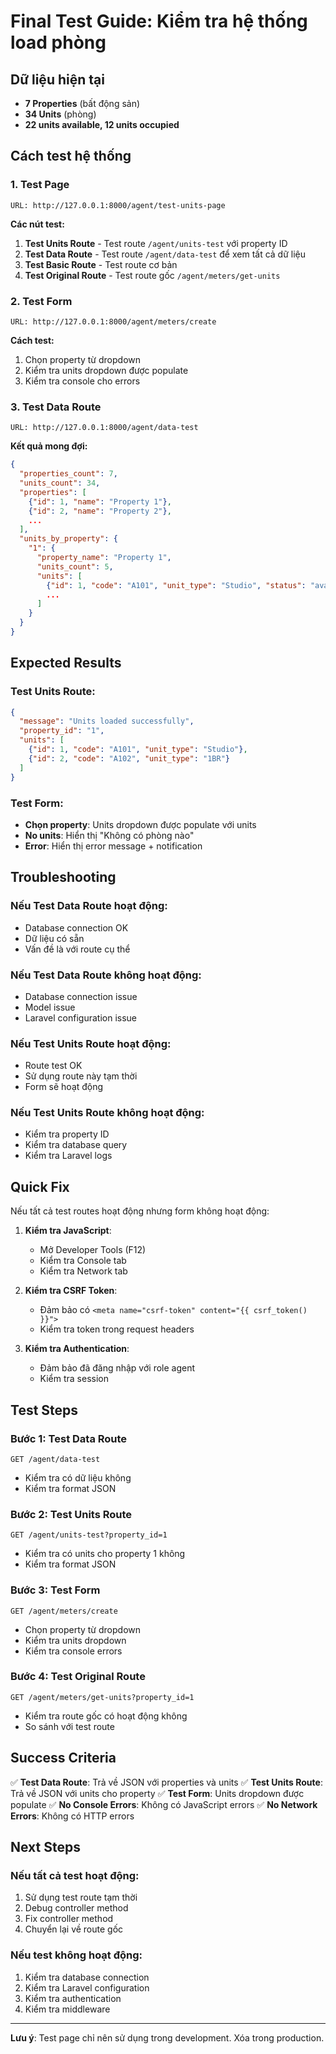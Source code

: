 # Final Test Guide: Kiểm tra hệ thống load phòng

## Dữ liệu hiện tại
- **7 Properties** (bất động sản)
- **34 Units** (phòng)
- **22 units available, 12 units occupied**

## Cách test hệ thống

### 1. Test Page
```
URL: http://127.0.0.1:8000/agent/test-units-page
```

**Các nút test:**
1. **Test Units Route** - Test route `/agent/units-test` với property ID
2. **Test Data Route** - Test route `/agent/data-test` để xem tất cả dữ liệu
3. **Test Basic Route** - Test route cơ bản
4. **Test Original Route** - Test route gốc `/agent/meters/get-units`

### 2. Test Form
```
URL: http://127.0.0.1:8000/agent/meters/create
```

**Cách test:**
1. Chọn property từ dropdown
2. Kiểm tra units dropdown được populate
3. Kiểm tra console cho errors

### 3. Test Data Route
```
URL: http://127.0.0.1:8000/agent/data-test
```

**Kết quả mong đợi:**
```json
{
  "properties_count": 7,
  "units_count": 34,
  "properties": [
    {"id": 1, "name": "Property 1"},
    {"id": 2, "name": "Property 2"},
    ...
  ],
  "units_by_property": {
    "1": {
      "property_name": "Property 1",
      "units_count": 5,
      "units": [
        {"id": 1, "code": "A101", "unit_type": "Studio", "status": "available"},
        ...
      ]
    }
  }
}
```

## Expected Results

### Test Units Route:
```json
{
  "message": "Units loaded successfully",
  "property_id": "1",
  "units": [
    {"id": 1, "code": "A101", "unit_type": "Studio"},
    {"id": 2, "code": "A102", "unit_type": "1BR"}
  ]
}
```

### Test Form:
- **Chọn property**: Units dropdown được populate với units
- **No units**: Hiển thị "Không có phòng nào"
- **Error**: Hiển thị error message + notification

## Troubleshooting

### Nếu Test Data Route hoạt động:
- Database connection OK
- Dữ liệu có sẵn
- Vấn đề là với route cụ thể

### Nếu Test Data Route không hoạt động:
- Database connection issue
- Model issue
- Laravel configuration issue

### Nếu Test Units Route hoạt động:
- Route test OK
- Sử dụng route này tạm thời
- Form sẽ hoạt động

### Nếu Test Units Route không hoạt động:
- Kiểm tra property ID
- Kiểm tra database query
- Kiểm tra Laravel logs

## Quick Fix

Nếu tất cả test routes hoạt động nhưng form không hoạt động:

1. **Kiểm tra JavaScript**:
   - Mở Developer Tools (F12)
   - Kiểm tra Console tab
   - Kiểm tra Network tab

2. **Kiểm tra CSRF Token**:
   - Đảm bảo có `<meta name="csrf-token" content="{{ csrf_token() }}">`
   - Kiểm tra token trong request headers

3. **Kiểm tra Authentication**:
   - Đảm bảo đã đăng nhập với role agent
   - Kiểm tra session

## Test Steps

### Bước 1: Test Data Route
```
GET /agent/data-test
```
- Kiểm tra có dữ liệu không
- Kiểm tra format JSON

### Bước 2: Test Units Route
```
GET /agent/units-test?property_id=1
```
- Kiểm tra có units cho property 1 không
- Kiểm tra format JSON

### Bước 3: Test Form
```
GET /agent/meters/create
```
- Chọn property từ dropdown
- Kiểm tra units dropdown
- Kiểm tra console errors

### Bước 4: Test Original Route
```
GET /agent/meters/get-units?property_id=1
```
- Kiểm tra route gốc có hoạt động không
- So sánh với test route

## Success Criteria

✅ **Test Data Route**: Trả về JSON với properties và units
✅ **Test Units Route**: Trả về JSON với units cho property
✅ **Test Form**: Units dropdown được populate
✅ **No Console Errors**: Không có JavaScript errors
✅ **No Network Errors**: Không có HTTP errors

## Next Steps

### Nếu tất cả test hoạt động:
1. Sử dụng test route tạm thời
2. Debug controller method
3. Fix controller method
4. Chuyển lại về route gốc

### Nếu test không hoạt động:
1. Kiểm tra database connection
2. Kiểm tra Laravel configuration
3. Kiểm tra authentication
4. Kiểm tra middleware

---

**Lưu ý**: Test page chỉ nên sử dụng trong development. Xóa trong production.
